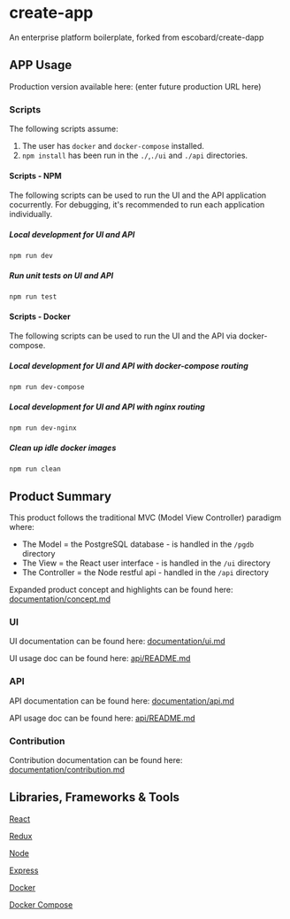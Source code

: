 # create-app

An enterprise platform boilerplate, forked from escobard/create-dapp

## APP Usage

Production version available here: (enter future production URL here)

### Scripts

The following scripts assume:

1) The user has `docker` and `docker-compose` installed.
2) `npm install` has been run in the `./`,`./ui` and `./api` directories.

#### Scripts - NPM

The following scripts can be used to run the UI and the API application cocurrently. For debugging, it's recommended to run each application individually.

##### Local development for UI and API

`npm run dev`

##### Run unit tests on UI and API

`npm run test`

#### Scripts - Docker

The following scripts can be used to run the UI and the API via docker-compose.

##### Local development for UI and API with docker-compose routing

`npm run dev-compose`

##### Local development for UI and API with nginx routing

`npm run dev-nginx`

##### Clean up idle docker images

`npm run clean`

## Product Summary

This product follows the traditional MVC (Model View Controller) paradigm where:
   - The Model = the PostgreSQL database - is handled in the `/pgdb` directory
   - The View = the React user interface - is handled in the `/ui` directory
   - The Controller = the Node restful api  - handled in the `/api` directory

Expanded product concept and highlights can be found here: [documentation/concept.md](https://github.com/escobard/create-app/blob/master/documentation/concept.md)

### UI

UI documentation can be found here: [documentation/ui.md](https://github.com/escobard/create-app/blob/master/documentation/ui.md)

UI usage doc can be found here: [api/README.md](https://github.com/escobard/create-app/blob/master/ui/README.md)

### API 

API documentation can be found here: [documentation/api.md](https://github.com/escobard/create-app/blob/master/documentation/api.md)

API usage doc can be found here: [api/README.md](https://github.com/escobard/create-app/blob/master/api/README.md)

### Contribution

Contribution documentation can be found here: [documentation/contribution.md](https://github.com/escobard/create-app/blob/master/documentation/contribution.md)

## Libraries, Frameworks & Tools

[React](https://reactjs.org/)

[Redux](https://redux.js.org/)

[Node](https://nodejs.org/en/)

[Express](https://expressjs.com/)

[Docker](https://www.docker.com/)

[Docker Compose](https://docs.docker.com/compose/)